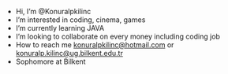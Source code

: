 - Hi, I’m @Konuralpkilinc
- I’m interested in coding, cinema, games
- I’m currently learning JAVA
- I’m looking to collaborate on every money including coding job
- How to reach me konuralpkilinc@hotmail.com or konuralp.kilinc@ug.bilkent.edu.tr
- Sophomore at Bilkent 
<!---
Konuralpkilinc/Konuralpkilinc is a ✨ special ✨ repository because its `README.md` (this file) appears on your GitHub profile.
You can click the Preview link to take a look at your changes.
--->
